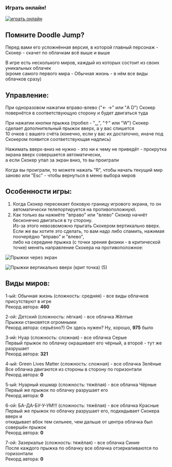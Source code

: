 ### Играть онлайн!
[![играть онлайн](https://img.shields.io/website?style=plastic&url=https%3A%2F%2Fauzmit.github.io%2FHexlet-Practice_31-group%2F)](https://auzmit.github.io/My_Prig-skok/)

## Помните Doodle Jump?
Перед вами его усложнённая версия, в которой главный персонаж -\
Скокер - скачет по облачкам всё выше и выше

В игре есть несколького миров, каждый из которых состоит из своих уникальных облачек\
(кроме самого первого мира - Обычная жизнь - в нём все виды облачков сразу)

## Управление:
При одноразовом нажатии вправо-влево ("← →" или "A D") Скокер повернётся в соответствующую сторону и будет двигаться туда

При нажатии кнопки прыжка (пробел - "␣", "↑" или "W") Скокер сделает дополнительный прыжок вверх, а у вас спишется\
10 очков с вашего счёта (конечно, если у вас их достаточно, иначе под Скокером появится соответствующая надпись)

Нажимать вверх-вниз не нужно - это ни к чему не приведёт - прокрутка экрана вверх совершается автоматически,\
а если Скокер упал за экран вниз, то вы проиграли

Когда вы проиграли, то можете нажать "R", чтобы начать текущий мир заново или "Esc" - чтобы вернуться в меню выбора миров

## Особенности игры:
1) Когда Скокер пересекает боковую границу игрового экрана, то он автоматически телепортируется на противоположную\
2) Как только вы нажмёте "вправо" или "влево" Скокер начнёт бесконечно двигаться в ту сторону.\
   Из-за этого невозвоможно прыгать Скокером вертикально вверх.\
   Если же вы хотите это сделать, то вам надо либо спамить, нажимая поочерёдно "вправо" и "влево",\
   либо на середине прыжка (с точки зрения физики - в критической точке) менять направление Скокера на противоположное:

![Прыжки через экран](https://github.com/user-attachments/assets/5d2470d3-a103-411f-9d14-e435394da553)

![Прыжки вертикально вверх (крит  точка) (5)](https://github.com/user-attachments/assets/bf796382-2ca1-4600-b154-7d15d2b16696)

## Виды миров:
1-ый: Обычная жизнь (сложность: средняя) - все виды облачков присутствуют в игре\
Рекорд автора: **460**

2-ой: Детский (сложность: лёгкая) - все облачка Жёлтые\
Прыжки становятся огромными\
Рекорд автора: серьёзно?) Он здесь нужен? Ну, хорошо, **975** было

3-ий: Нуар (сложность: сложная) - все облачка Серые\
Первый прыжок по облачку окрашивает его чёрный, а второё - тут же разрушает\
Рекорд автора: **321**

4-ый: Green Lives Matter (сложность: сложная) - все облачка Зелёные\
Все облачка двигаются из стороны в сторону по горизонтали\
Рекорд автора: **0**

5-ый: Нуарный кошмар (сложность: тяжёлая) - все облачка Чёрные\
Первый же прыжок по облачку разрушает его\
Рекорд автора: **0**

6-ой: БА-ДА-БУ-У-УМ!!! (сложность: тяжёлая) - все облачка Красные\
Первый же прыжок по облачку разрушает его, подкидывает Скокера вверх и\
откидывает вбок тем сильнее, чем дальше от центра облачка был совершён прыжок\
Рекорд автора: **0**

7-ой: Зазеркалье (сложность: тяжёлая) - все облачка Синие\
После каждого прыжка по облачку все облачка отзеркаливаются по горизонтали\
Рекорд автора: **0**
